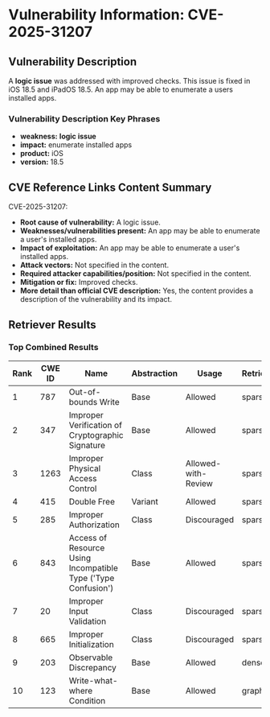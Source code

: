 # Vulnerability Information: CVE-2025-31207

## Vulnerability Description
A **logic issue** was addressed with improved checks. This issue is fixed in iOS 18.5 and iPadOS 18.5. An app may be able to enumerate a users installed apps.

### Vulnerability Description Key Phrases
- **weakness:** **logic issue**
- **impact:** enumerate installed apps
- **product:** iOS
- **version:** 18.5

## CVE Reference Links Content Summary
CVE-2025-31207:

* **Root cause of vulnerability:** A logic issue.
* **Weaknesses/vulnerabilities present:**  An app may be able to enumerate a user's installed apps.
* **Impact of exploitation:** An app may be able to enumerate a user's installed apps.
* **Attack vectors:** Not specified in the content.
* **Required attacker capabilities/position:** Not specified in the content.
* **Mitigation or fix:** Improved checks.
* **More detail than official CVE description:** Yes, the content provides a description of the vulnerability and its impact.

## Retriever Results

### Top Combined Results

| Rank | CWE ID | Name | Abstraction | Usage  | Retrievers | Individual Scores |
|------|--------|------|-------------|-------|------------|-------------------|
| 1 | 787 | Out-of-bounds Write | Base | Allowed | sparse | 0.201 |
| 2 | 347 | Improper Verification of Cryptographic Signature | Base | Allowed | sparse | 0.196 |
| 3 | 1263 | Improper Physical Access Control | Class | Allowed-with-Review | sparse | 0.196 |
| 4 | 415 | Double Free | Variant | Allowed | sparse | 0.193 |
| 5 | 285 | Improper Authorization | Class | Discouraged | sparse | 0.190 |
| 6 | 843 | Access of Resource Using Incompatible Type ('Type Confusion') | Base | Allowed | sparse | 0.187 |
| 7 | 20 | Improper Input Validation | Class | Discouraged | sparse | 0.186 |
| 8 | 665 | Improper Initialization | Class | Discouraged | sparse | 0.184 |
| 9 | 203 | Observable Discrepancy | Base | Allowed | dense | 0.469 |
| 10 | 123 | Write-what-where Condition | Base | Allowed | graph | 0.003 |

